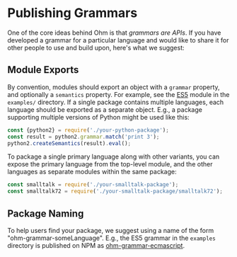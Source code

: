 # Publishing Grammars

One of the core ideas behind Ohm is that _grammars are APIs_. If you have
developed a grammar for a particular language and would like to share it
for other people to use and build upon, here's what we suggest:

## Module Exports

By convention, modules should export an object with a `grammar` property, and
optionally a `semantics` property. For example, see the [ES5](https://github.com/harc/ohm/blob/main/examples/ecmascript/src/es5.js)
module in the `examples/` directory. If a single package contains multiple
languages, each language should be exported as a separate object. E.g., a
package supporting multiple versions of Python might be used like this:

```js
const {python2} = require('./your-python-package');
const result = python2.grammar.match('print 3');
python2.createSemantics(result).eval();
```

To package a single primary language along with other variants, you can expose
the primary language from the top-level module, and the other languages as
separate modules within the same package:

```js
const smalltalk = require('./your-smalltalk-package');
const smalltalk72 = require('./your-smalltalk-package/smalltalk72');
```

## Package Naming

To help users find your package, we suggest using a name of the form "ohm-grammar-someLanguage". E.g., the ES5 grammar in the `examples` directory is published on NPM as [ohm-grammar-ecmascript](https://www.npmjs.com/package/ohm-grammar-ecmascript).

